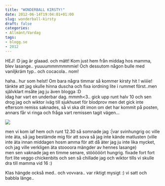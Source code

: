 ```yaml
---
title: "WONDERBALL KIRSTY!"
date: 2012-06-14T19:04:01+01:00
slug: wonderball-kirsty
draft: false
categories:
- Allmänt/Vardag
tags:
- blogg.se
- 2012
---
```

HEJ! :D jag är glaaad. och mätt! Kom just hem från middag hos mamma, blev lasange.. yuuuummmmmmmie! Och dessutom någon bulle med vaniljkräm typ.. och cocacola.. nom!  
  
haha.. hur som helst! Om bara några timmar så kommer kirsty hit ! wiiiie! tänkte att jag skulle hinna duscha och fixa iordning lite i rummet först..men självklart msåte jag ju även blogga :D   
idag har vart en underbar dag. mmmh<3.. gick upp runt halv 10 och sen drog jag och wiktor iväg till sjukhuset för blodprov men det gick inte eftersom remiss saknades, så vi ska dit imon om det har kommit på posten, annars får vi ringa och fråga vart remissen tagit vägen...

![](/assets/images/blogg.se/032509-2103-forskerevil11_206638761.jpg)

men vi kom iaf hem och runt 12.30 så somnade jag :|var svinhungrig oc ville inte äta, så jag bestämde mig för att sova så jag inte kände matlusten (ville inte äta innan middagen hosm amma för att då äter jag ju inte lika mycket, och jag ville verkligen äta stoooora mängder av hennes lasange)  
men sen vaknade jag en timme senare, stööööört hungrig. fixade fort fort fort lite veggo chickenbits och sen så chillade jag och wiktor tills vi skulle dra till mamma vid 16 :)

Klas hängde också med.. och vovvara.. var riktigt mysigt :) vi satt och babbla länge..